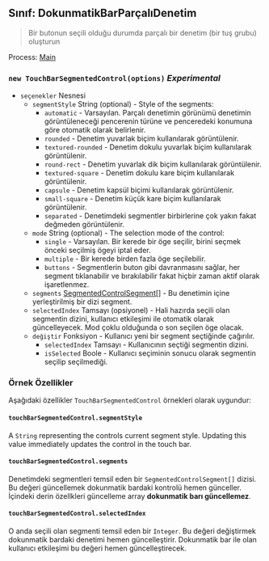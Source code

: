 ## Sınıf: DokunmatikBarParçalıDenetim

> Bir butonun seçili olduğu durumda parçalı bir denetim (bir tuş grubu) oluşturun

Process: [Main](../tutorial/quick-start.md#main-process)

### `new TouchBarSegmentedControl(options)` *Experimental*

* `seçenekler` Nesnesi 
  * `segmentStyle` String (optional) - Style of the segments: 
    * `automatic` - Varsayılan. Parçalı denetimin görünümü denetimin görüntüleneceği pencerenin türüne ve penceredeki konumuna göre otomatik olarak belirlenir.
    * `rounded` - Denetim yuvarlak biçim kullanılarak görüntülenir.
    * `textured-rounded` - Denetim dokulu yuvarlak biçim kullanılarak görüntülenir.
    * `round-rect` - Denetim yuvarlak dik biçim kullanılarak görüntülenir.
    * `textured-square` - Denetim dokulu kare biçim kullanılarak görüntülenir.
    * `capsule` - Denetim kapsül biçimi kullanılarak görüntülenir.
    * `small-square` - Denetim küçük kare biçim kullanılarak görüntülenir.
    * `separated` - Denetimdeki segmentler birbirlerine çok yakın fakat değmeden görüntülenir.
  * `mode` String (optional) - The selection mode of the control: 
    * `single` - Varsayılan. Bir kerede bir öge seçilir, birini seçmek önceki seçilmiş ögeyi iptal eder.
    * `multiple` - Bir kerede birden fazla öge seçilebilir.
    * `buttons` - Segmentlerin buton gibi davranmasını sağlar, her segment tıklanabilir ve bırakılabilir fakat hiçbir zaman aktif olarak işaretlenmez.
  * `segments` [SegmentedControlSegment[]](structures/segmented-control-segment.md) - Bu denetimin içine yerleştirilmiş bir dizi segment.
  * `selectedIndex` Tamsayı (opsiyonel) - Hali hazırda seçili olan segmentin dizini, kullanıcı etkileşimi ile otomatik olarak güncelleyecek. Mod çoklu olduğunda o son seçilen öge olacak.
  * `değiştir` Fonksiyon - Kullanıcı yeni bir segment seçtiğinde çağırılır. 
    * `selectedIndex` Tamsayı - Kullanıcının seçtiği segmentin dizini.
    * `isSelected` Boole - Kullanıcı seçiminin sonucu olarak segmentin seçilip seçilmediği.

### Örnek Özellikler

Aşağıdaki özellikler `TouchBarSegmentedControl` örnekleri olarak uygundur:

#### `touchBarSegmentedControl.segmentStyle`

A `String` representing the controls current segment style. Updating this value immediately updates the control in the touch bar.

#### `touchBarSegmentedControl.segments`

Denetimdeki segmentleri temsil eden bir `SegmentedControlSegment[]` dizisi. Bu değeri güncellemek dokunmatik bardaki kontrolü hemen günceller. İçindeki derin özellkleri güncelleme array **dokunmatik barı güncellemez**.

#### `touchBarSegmentedControl.selectedIndex`

O anda seçili olan segmenti temsil eden bir `Integer`. Bu değeri değiştirmek dokunmatik bardaki denetimi hemen güncelleştirir. Dokunmatik bar ile olan kullanıcı etkileşimi bu değeri hemen güncelleştirecek.